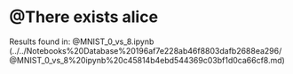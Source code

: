 # @There exists alice

Results found in: @MNIST_0_vs_8.ipynb  (../../Notebooks%20Database%20196af7e228ab46f8803dafb2688ea296/@MNIST_0_vs_8%20ipynb%20c45814b4ebd544369c03bf1d0ca66cf8.md)